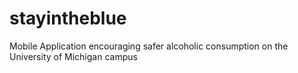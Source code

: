 stayintheblue
=============

Mobile Application encouraging safer alcoholic consumption on the University of Michigan campus